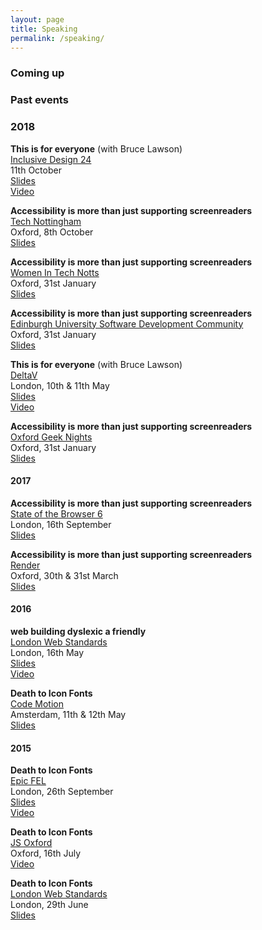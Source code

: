 ```yaml
---
layout: page
title: Speaking
permalink: /speaking/
---
```


### Coming up

### Past events

### 2018

**This is for everyone** (with Bruce Lawson) <br>
[Inclusive Design 24](https://inclusivedesign24.org/2018/) <br>
11th October <br>
[Slides](https://speakerdeck.com/brucel/this-is-for-everyone) <br>
[Video](https://www.youtube.com/watch?v=qsezvPwzkZE&list=PLn7dsvRdQEfEnBxpVztmJ8KCKNJ_P-hR6&index=2)

**Accessibility is more than just supporting screenreaders** <br>
[Tech Nottingham](https://www.technottingham.com/events/tech-nottingham-oct-2018) <br>
Oxford, 8th October <br>
[Slides](https://speakerdeck.com/ninjanails/accessibility-is-more-than-just-supporting-screenreaders-5) <br>

**Accessibility is more than just supporting screenreaders** <br>
[Women In Tech Notts](https://www.technottingham.com/events/wit-july-2018) <br>
Oxford, 31st January <br>
[Slides](https://speakerdeck.com/ninjanails/accessibility-is-more-than-just-supporting-screenreaders-4) <br>

**Accessibility is more than just supporting screenreaders** <br>
[Edinburgh University Software Development Community](https://www.ease.ed.ac.uk/cosign.cgi?cosign-eucsCosign-www.events.ed.ac.uk&https://www.events.ed.ac.uk/index.cfm?event=showEventDetails&scheduleId=29903&start=&eventStart=0) <br>
Oxford, 31st January <br>
[Slides](https://speakerdeck.com/ninjanails/accessibility-is-more-than-just-supporting-screenreaders-3) <br>

**This is for everyone** (with Bruce Lawson) <br>
[DeltaV](https://2018.deltavconf.com/) <br>
London, 10th & 11th May <br>
[Slides](https://speakerdeck.com/brucel/this-is-for-everyone) <br>
[Video](https://www.youtube.com/watch?v=o36RiEbI2IU)

**Accessibility is more than just supporting screenreaders** <br>
[Oxford Geek Nights](http://oxford.geeknights.net/) <br>
Oxford, 31st January <br>
[Slides](https://speakerdeck.com/ninjanails/accessibility-is-more-than-just-supporting-screenreaders-2)

#### 2017

**Accessibility is more than just supporting screenreaders** <br>
[State of the Browser 6](https://www.stateofthebrowser.com/) <br>
London, 16th September <br>
[Slides](https://speakerdeck.com/ninjanails/accessibility-is-more-than-just-supporting-screenreaders-1) <br>

**Accessibility is more than just supporting screenreaders** <br>
[Render](http://2017.render-conf.com//) <br>
Oxford, 30th & 31st March <br>
[Slides](https://speakerdeck.com/ninjanails/accessibility-is-more-than-just-supporting-screenreaders)

#### 2016

**web building dyslexic a friendly** <br>
[London Web Standards](http://londonwebstandards.org/2016/05/lws-16-may-2016-accessibility-month-lwsa11y/) <br>
London, 16th May <br>
[Slides](https://speakerdeck.com/ninjanails/web-building-dyslexic-a-friendly)<br>
[Video](https://vimeo.com/167251633)

**Death to Icon Fonts** <br>
[Code Motion](http://amsterdam2016.codemotionworld.com/speaker/2070/) <br>
Amsterdam, 11th & 12th May <br>
[Slides](https://speakerdeck.com/ninjanails/death-to-icon-fonts-2)

#### 2015

**Death to Icon Fonts** <br>
[Epic FEL](http://www.frontendlondon.co.uk/epic) <br>
London, 26th September <br>
[Slides](https://speakerdeck.com/ninjanails/death-to-icon-fonts-1)<br>
[Video](https://www.youtube.com/watch?v=9xXBYcWgCHA)

**Death to Icon Fonts** <br>
[JS Oxford](http://jsoxford.com/2015/Summer-JS/) <br>
Oxford, 16th July <br>
[Video](https://youtu.be/DzKDW1Ut88M?t=1h51m40s)

**Death to Icon Fonts** <br>
[London Web Standards](http://londonwebstandards.org/2015/06/dying-breeds-of-the-web-lwsninjacolumns/) <br>
London, 29th June <br>
[Slides](https://speakerdeck.com/ninjanails/death-to-icon-fonts)
